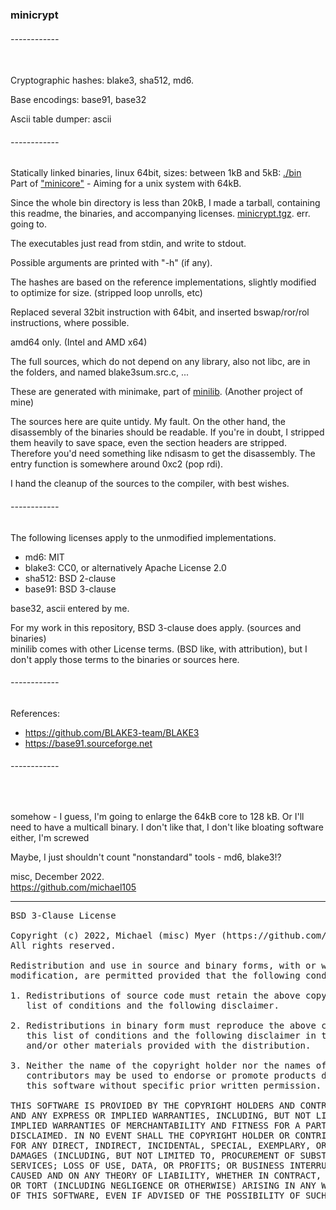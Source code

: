 ### minicrypt

###### ------------
<br>
Cryptographic hashes:
blake3, sha512, md6.

Base encodings:
base91, base32

Ascii table dumper: ascii

###### ------------


Statically linked binaries, linux 64bit, sizes: between 1kB and 5kB: [./bin](./bin) <br> 
Part of ["minicore"](https://github.com/michael105/minicore) - Aiming for a unix system with 64kB.

Since the whole bin directory is less than 20kB, I made a tarball, containing this readme,
the binaries, and accompanying licenses. [minicrypt.tgz](./minicrypt.tgz).
err. going to.

The executables just read from stdin, and write to stdout.

Possible arguments are printed with "-h" (if any).

The hashes are based on the reference implementations,
slightly modified to optimize for size.
(stripped loop unrolls, etc)

Replaced several 32bit instruction with 64bit,
and inserted bswap/ror/rol instructions, where possible.

amd64 only. (Intel and AMD x64)

The full sources, which do not depend on any library, also not libc,
are in the folders, and named blake3sum.src.c, ...

These are generated with minimake, part of [minilib](https://github.com/michael105/minilib). (Another project of mine)



The sources here are quite untidy. My fault.
On the other hand, the disassembly of the binaries should be readable.
If you're in doubt, I stripped them heavily to save space, even the section headers are stripped.
Therefore you'd need something like ndisasm to get the disassembly. The entry function
is somewhere around 0xc2 (pop rdi).


I hand the cleanup of the sources to the compiler, with best wishes.

###### ------------


The following licenses apply to the unmodified implementations.


* md6: MIT
* blake3: CC0, or alternatively Apache License 2.0
* sha512: BSD 2-clause
* base91: BSD 3-clause

base32, ascii entered by me.

For my work in this repository, BSD 3-clause does apply.
(sources and binaries)<br>
minilib comes with other License terms. (BSD like, with attribution),
but I don't apply those terms to the binaries or sources here.


###### ------------

References:

 * https://github.com/BLAKE3-team/BLAKE3
 * https://base91.sourceforge.net

###### ------------
<br>


somehow - I guess, I'm going to enlarge the 64kB core to 128 kB.
Or I'll need to have a multicall binary. 
I don't like that, I don't like bloating software either, I'm screwed

Maybe, I just shouldn't count "nonstandard" tools - md6, blake3!?


misc, December 2022.<br>
https://github.com/michael105



---
<pre>
BSD 3-Clause License

Copyright (c) 2022, Michael (misc) Myer (https://github.com/michael105)
All rights reserved.

Redistribution and use in source and binary forms, with or without
modification, are permitted provided that the following conditions are met:

1. Redistributions of source code must retain the above copyright notice, this
   list of conditions and the following disclaimer.

2. Redistributions in binary form must reproduce the above copyright notice,
   this list of conditions and the following disclaimer in the documentation
   and/or other materials provided with the distribution.

3. Neither the name of the copyright holder nor the names of its
   contributors may be used to endorse or promote products derived from
   this software without specific prior written permission.

THIS SOFTWARE IS PROVIDED BY THE COPYRIGHT HOLDERS AND CONTRIBUTORS "AS IS"
AND ANY EXPRESS OR IMPLIED WARRANTIES, INCLUDING, BUT NOT LIMITED TO, THE
IMPLIED WARRANTIES OF MERCHANTABILITY AND FITNESS FOR A PARTICULAR PURPOSE ARE
DISCLAIMED. IN NO EVENT SHALL THE COPYRIGHT HOLDER OR CONTRIBUTORS BE LIABLE
FOR ANY DIRECT, INDIRECT, INCIDENTAL, SPECIAL, EXEMPLARY, OR CONSEQUENTIAL
DAMAGES (INCLUDING, BUT NOT LIMITED TO, PROCUREMENT OF SUBSTITUTE GOODS OR
SERVICES; LOSS OF USE, DATA, OR PROFITS; OR BUSINESS INTERRUPTION) HOWEVER
CAUSED AND ON ANY THEORY OF LIABILITY, WHETHER IN CONTRACT, STRICT LIABILITY,
OR TORT (INCLUDING NEGLIGENCE OR OTHERWISE) ARISING IN ANY WAY OUT OF THE USE
OF THIS SOFTWARE, EVEN IF ADVISED OF THE POSSIBILITY OF SUCH DAMAGE.
</pre>

